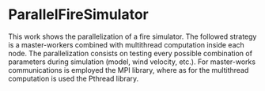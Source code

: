 # ParallelFireSimulator
This work shows the parallelization of a fire simulator. The followed strategy is a master-workers combined with multithread computation inside each node. The parallelization consists on testing every possible combination of parameters during simulation (model, wind velocity, etc.).
For master-works communications is employed the MPI library, where as for the multithread computation is used the Pthread library.
